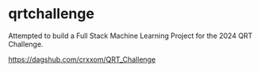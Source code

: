 # qrtchallenge

Attempted to build a Full Stack Machine Learning Project for the 2024 QRT Challenge. 

https://dagshub.com/crxxom/QRT_Challenge

